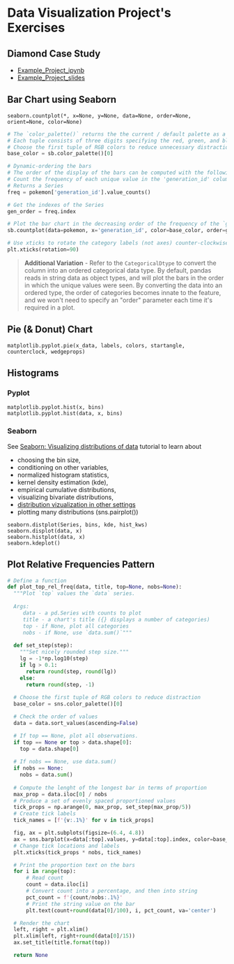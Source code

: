 # Data Visualization Project's Exercises
## Diamond Case Study
- [Example_Project_ipynb](https://cdn.jsdelivr.net/gh/lustraka/Data_Analysis_Workouts@blob/main/Communicate_Data_Findings/SandBox/Example_Project_Diamonds_Part1.html)
- [Example_Project_slides](https://github.com/lustraka/Data_Analysis_Workouts/blob/main/Communicate_Data_Findings/SandBox/Example_Project_Diamonds_Part2.slides.html)

## Bar Chart using Seaborn
```
seaborn.countplot(*, x=None, y=None, data=None, order=None, orient=None, color=None)
```
```python
# The `color_palette()` returns the the current / default palette as a list of RGB tuples. 
# Each tuple consists of three digits specifying the red, green, and blue channel values to specify a color. 
# Choose the first tuple of RGB colors to reduce unnecessary distractions
base_color = sb.color_palette()[0]

# Dynamic-ordering the bars
# The order of the display of the bars can be computed with the following logic.
# Count the frequency of each unique value in the 'generation_id' column, and sort it in descending order
# Returns a Series
freq = pokemon['generation_id'].value_counts()

# Get the indexes of the Series
gen_order = freq.index

# Plot the bar chart in the decreasing order of the frequency of the `generation_id`
sb.countplot(data=pokemon, x='generation_id', color=base_color, order=gen_order);

# Use xticks to rotate the category labels (not axes) counter-clockwise
plt.xticks(rotation=90)
```
> **Additional Variation** - Refer to the `CategoricalDtype` to convert the column into an ordered categorical data type. By default, pandas reads in string data as object types, and will plot the bars in the order in which the unique values were seen. By converting the data into an ordered type, the order of categories becomes innate to the feature, and we won't need to specify an "order" parameter each time it's required in a plot.

## Pie (& Donut) Chart
```
matplotlib.pyplot.pie(x_data, labels, colors, startangle, counterclock, wedgeprops)
```

## Histograms
### Pyplot
```
matplotlib.pyplot.hist(x, bins)
matplotlib.pyplot.hist(data, x, bins)
```
### Seaborn
See [Seaborn: Visualizing distributions of data](https://seaborn.pydata.org/tutorial/distributions.html) tutorial to learn about
- choosing the bin size,
- conditioning on other variables,
- normalized histogram statistics,
- kernel density estimation (kde),
- empirical cumulative distributions,
- visualizing bivariate distributions,
- [distribution vizualization in other settings](https://seaborn.pydata.org/tutorial/distributions.html#distribution-visualization-in-other-settings)
- plotting many distributions (sns.pairplot())
```
seaborn.distplot(Series, bins, kde, hist_kws)
seaborn.displot(data, x)
seaborn.histplot(data, x)
seaborn.kdeplot()
```

## Plot Relative Frequencies Pattern
```python
# Define a function
def plot_top_rel_freq(data, title, top=None, nobs=None):
  """Plot `top` values the `data` series.
  
  Args:
     data - a pd.Series with counts to plot
     title - a chart's title ({} displays a number of categories)
     top - if None, plot all categories
     nobs - if None, use `data.sum()`"""
  
  def set_step(step):
    """Set nicely rounded step size."""
    lg = -1*np.log10(step)
    if lg > 0.1:
      return round(step, round(lg))
    else:
      return round(step, -1)
  
  # Choose the first tuple of RGB colors to reduce distraction
  base_color = sns.color_palette()[0]

  # Check the order of values
  data = data.sort_values(ascending=False)

  # If top == None, plot all observations.
  if top == None or top > data.shape[0]:
    top = data.shape[0]
  
  # If nobs == None, use data.sum()
  if nobs == None:
    nobs = data.sum()
  
  # Compute the lenght of the longest bar in terms of proportion
  max_prop = data.iloc[0] / nobs
  # Produce a set of evenly spaced proportioned values
  tick_props = np.arange(0, max_prop, set_step(max_prop/5))
  # Create tick labels
  tick_names = [f'{v:.1%}' for v in tick_props]

  fig, ax = plt.subplots(figsize=(6.4, 4.8))
  ax = sns.barplot(x=data[:top].values, y=data[:top].index, color=base_color)
  # Change tick locations and labels
  plt.xticks(tick_props * nobs, tick_names)

  # Print the proportion text on the bars
  for i in range(top):
      # Read count
      count = data.iloc[i]
      # Convert count into a percentage, and then into string
      pct_count = f'{count/nobs:.1%}'
      # Print the string value on the bar
      plt.text(count+round(data[0]/100), i, pct_count, va='center')

  # Render the chart
  left, right = plt.xlim()
  plt.xlim(left, right+round(data[0]/15))
  ax.set_title(title.format(top))

  return None
```
